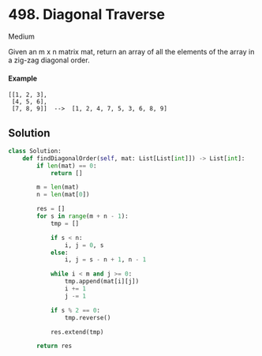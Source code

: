 # 498. Diagonal Traverse

Medium

Given an m x n matrix mat, return an array of all the elements of the array in a
zig-zag diagonal order.

#### Example

```
[[1, 2, 3],
 [4, 5, 6],
 [7, 8, 9]]  -->  [1, 2, 4, 7, 5, 3, 6, 8, 9]
```

## Solution

```python
class Solution:
    def findDiagonalOrder(self, mat: List[List[int]]) -> List[int]:
        if len(mat) == 0:
            return []

        m = len(mat)
        n = len(mat[0])

        res = []
        for s in range(m + n - 1):
            tmp = []

            if s < n:
                i, j = 0, s
            else:
                i, j = s - n + 1, n - 1

            while i < m and j >= 0:
                tmp.append(mat[i][j])
                i += 1
                j -= 1

            if s % 2 == 0:
                tmp.reverse()

            res.extend(tmp)

        return res
```
